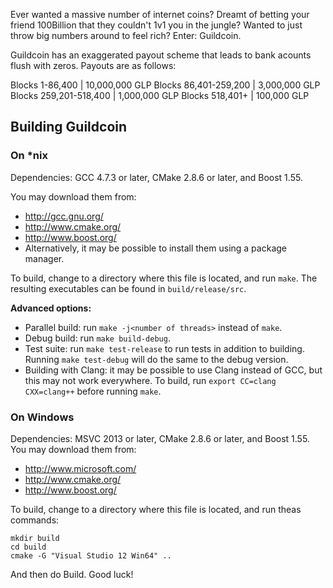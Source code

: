 Ever wanted a massive number of internet coins? Dreamt of betting your friend 100Billion that they couldn't 1v1 you in the jungle? Wanted to just throw big numbers around to feel rich? Enter: Guildcoin.

Guildcoin has an exaggerated payout scheme that leads to bank acounts flush with zeros. Payouts are as follows:

Blocks 1-86,400         | 10,000,000 GLP
Blocks 86,401-259,200   | 3,000,000 GLP
Blocks 259,201-518,400  | 1,000,000 GLP
Blocks 518,401+         | 100,000 GLP



## Building Guildcoin

### On *nix

Dependencies: GCC 4.7.3 or later, CMake 2.8.6 or later, and Boost 1.55.

You may download them from:

* http://gcc.gnu.org/
* http://www.cmake.org/
* http://www.boost.org/
* Alternatively, it may be possible to install them using a package manager.

To build, change to a directory where this file is located, and run `make`. The resulting executables can be found in `build/release/src`.

**Advanced options:**

* Parallel build: run `make -j<number of threads>` instead of `make`.
* Debug build: run `make build-debug`.
* Test suite: run `make test-release` to run tests in addition to building. Running `make test-debug` will do the same to the debug version.
* Building with Clang: it may be possible to use Clang instead of GCC, but this may not work everywhere. To build, run `export CC=clang CXX=clang++` before running `make`.

### On Windows
Dependencies: MSVC 2013 or later, CMake 2.8.6 or later, and Boost 1.55. You may download them from:

* http://www.microsoft.com/
* http://www.cmake.org/
* http://www.boost.org/

To build, change to a directory where this file is located, and run theas commands: 
```
mkdir build
cd build
cmake -G "Visual Studio 12 Win64" ..
```

And then do Build.
Good luck!
